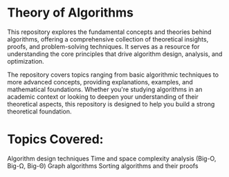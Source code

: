 # Theory of Algorithms
This repository explores the fundamental concepts and theories behind algorithms, offering a comprehensive collection of theoretical insights, proofs, and problem-solving techniques. It serves as a resource for understanding the core principles that drive algorithm design, analysis, and optimization.

The repository covers topics ranging from basic algorithmic techniques to more advanced concepts, providing explanations, examples, and mathematical foundations. Whether you're studying algorithms in an academic context or looking to deepen your understanding of their theoretical aspects, this repository is designed to help you build a strong theoretical foundation.

# Topics Covered:
Algorithm design techniques
Time and space complexity analysis (Big-O, Big-Ω, Big-Θ)
Graph algorithms 
Sorting algorithms and their proofs
